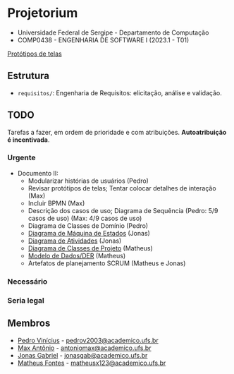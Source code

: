 # Projetorium

* Universidade Federal de Sergipe - Departamento de Computação
* COMP0438 - ENGENHARIA DE SOFTWARE I (2023.1 - T01)

[Protótipos de telas](https://www.figma.com/files/team/1262194734143804841/shardpegasus17's-team?fuid=1262194729814672455)

## Estrutura

* `requisitos/`: Engenharia de Requisitos: elicitação, análise e validação.

## TODO

Tarefas a fazer, em ordem de prioridade e com atribuições. **Autoatribuição é
incentivada**.

### Urgente

* Documento II:
  * Modularizar histórias de usuários (Pedro)
  * Revisar protótipos de telas; Tentar colocar detalhes de interação (Max)
  * Incluir BPMN (Max)
  * Descrição dos casos de uso; Diagrama de Sequência (Pedro: 5/9 casos de uso)
    (Max: 4/9 casos de uso)
  * Diagrama de Classes de Domínio (Pedro)
  * [Diagrama de Máquina de Estados](https://plantuml.com/state-diagram) (Jonas)
  * [Diagrama de Atividades](https://plantuml.com/activity-diagram-beta) (Jonas)
  * [Diagrama de Classes de Projeto](https://plantuml.com/class-diagram) (Matheus)
  * [Modelo de Dados/DER](https://plantuml.com/ie-diagram) (Matheus)
  * Artefatos de planejamento SCRUM (Matheus e Jonas)

### Necessário

### Seria legal



## Membros

* [Pedro Vinícius](https://github.com/Pedro-V) - [pedrov2003@academico.ufs.br](mailto:pedrov2003@acadeimoc.ufs.br)
* [Max Antônio](https://github.com/Max-Antonio) - [antoniomax@academico.ufs.br](mailto:antoniomax@academico.ufs.br)
* [Jonas Gabriel](https://github.com/jonasgabrieel) - [jonasgab@academico.ufs.br](mailto:jonasgab@academico.ufs.br)
* [Matheus Fontes](https://github.com/Ultedad) - [matheusx123@academico.ufs.br](mailto:matheusx123@academico.ufs.br)
